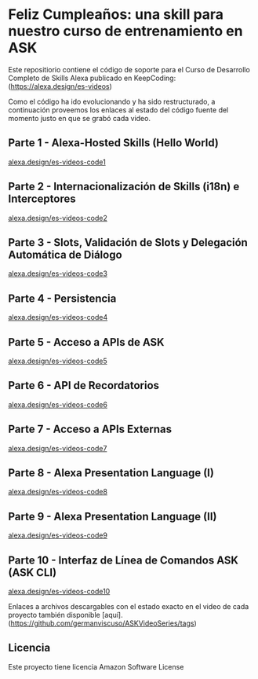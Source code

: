 # Feliz Cumpleaños: una skill para nuestro curso de entrenamiento en ASK

Este repositiorio contiene el código de soporte para el Curso de Desarrollo Completo de Skills Alexa publicado en KeepCoding: (https://alexa.design/es-videos)

Como el código ha ido evolucionando y ha sido restructurado, a continuación proveemos los enlaces al estado del código fuente del momento justo en que se grabó cada video.

## Parte 1 - Alexa-Hosted Skills (Hello World)

[alexa.design/es-videos-code1](https://alexa.design/es-videos-code1)

## Parte 2 - Internacionalización de Skills (i18n) e Interceptores

[alexa.design/es-videos-code2](https://alexa.design/es-videos-code2)

## Parte 3 - Slots, Validación de Slots y Delegación Automática de Diálogo

[alexa.design/es-videos-code3](https://alexa.design/es-videos-code3)

## Parte 4 - Persistencia

[alexa.design/es-videos-code4](https://alexa.design/es-videos-code4)

## Parte 5 - Acceso a APIs de ASK

[alexa.design/es-videos-code5](https://alexa.design/es-videos-code5)

## Parte 6 - API de Recordatorios

[alexa.design/es-videos-code6](https://alexa.design/es-videos-code6)

## Parte 7 - Acceso a APIs Externas

[alexa.design/es-videos-code7](https://alexa.design/es-videos-code7)

## Parte 8 - Alexa Presentation Language (I)

[alexa.design/es-videos-code8](https://alexa.design/es-videos-code8)

## Parte 9 - Alexa Presentation Language (II)

[alexa.design/es-videos-code9](https://alexa.design/es-videos-code9)

## Parte 10 - Interfaz de Línea de Comandos ASK (ASK CLI)

[alexa.design/es-videos-code10](https://alexa.design/es-videos-code10)

Enlaces a archivos descargables con el estado exacto en el video de cada proyecto también disponible [aquí].
(https://github.com/germanviscuso/ASKVideoSeries/tags)

## Licencia

Este proyecto tiene licencia Amazon Software License
